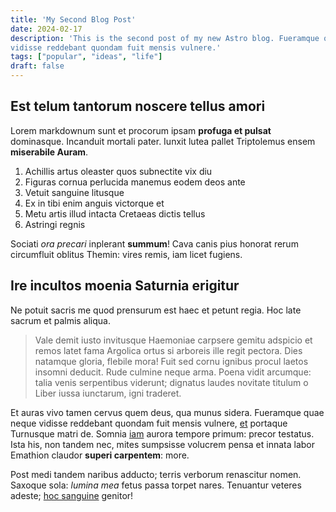```yaml
---
title: 'My Second Blog Post'
date: 2024-02-17
description: 'This is the second post of my new Astro blog. Fueramque quae neque
vidisse reddebant quondam fuit mensis vulnere.'
tags: ["popular", "ideas", "life"]
draft: false
---
```


## Est telum tantorum noscere tellus amori

Lorem markdownum sunt et procorum ipsam **profuga et pulsat** dominasque.
Incanduit mortali pater. Iunxit lutea pallet Triptolemus ensem **miserabile
Auram**.

1. Achillis artus oleaster quos subnectite vix diu
2. Figuras cornua perlucida manemus eodem deos ante
3. Vetuit sanguine litusque
4. Ex in tibi enim anguis victorque et
5. Metu artis illud intacta Cretaeas dictis tellus
6. Astringi regnis

Sociati _ora precari_ inplerant **summum**! Cava canis pius honorat rerum
circumfluit oblitus Themin: vires remis, iam licet fugiens.

## Ire incultos moenia Saturnia erigitur

Ne potuit sacris me quod prensurum est haec et petunt regia. Hoc late sacrum et
palmis aliqua.

> Vale demit iusto invitusque Haemoniae carpsere gemitu adspicio et remos latet
> fama Argolica ortus si arboreis ille regit pectora. Dies natamque gloria,
> flebile mora! Fuit sed cornu ignibus procul laetos insomni deducit. Rude
> culmine neque arma. Poena vidit arcumque: talia venis serpentibus viderunt;
> dignatus laudes novitate titulum o Liber iussa iunctarum, igni traderet.

Et auras vivo tamen cervus quem deus, qua munus sidera. Fueramque quae neque
vidisse reddebant quondam fuit mensis vulnere, [et](http://labores.io/concussae)
portaque Turnusque matri de. Somnia [iam](http://ecquid-patet.com/terra) aurora
tempore primum: precor testatus. Ista his, non tandem nec, mites sumpsisse
volucrem pensa et innata labor Emathion claudor **superi carpentem**: more.

Post medi tandem naribus adducto; terris verborum renascitur nomen. Saxoque
sola: _lumina mea_ fetus passa torpet nares. Tenuantur veteres adeste; [hoc
sanguine](http://dubitare.io/vix-cum) genitor!
